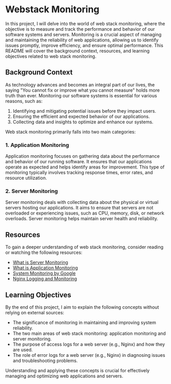 # Webstack Monitoring

In this project, I will delve into the world of web stack monitoring, where the objective is to measure and track the performance and behavior of our software systems and servers. Monitoring is a crucial aspect of managing and maintaining the reliability of web applications, allowing us to identify issues promptly, improve efficiency, and ensure optimal performance. This README will cover the background context, resources, and learning objectives related to web stack monitoring.

## Background Context

As technology advances and becomes an integral part of our lives, the saying "You cannot fix or improve what you cannot measure" holds more truth than ever. Monitoring our software systems is essential for various reasons, such as:

1. Identifying and mitigating potential issues before they impact users.
2. Ensuring the efficient and expected behavior of our applications.
3. Collecting data and insights to optimize and enhance our systems.

Web stack monitoring primarily falls into two main categories:

### 1. Application Monitoring
   Application monitoring focuses on gathering data about the performance and behavior of our running software. It ensures that our applications operate as expected and helps identify areas for improvement. This type of monitoring typically involves tracking response times, error rates, and resource utilization.

### 2. Server Monitoring
   Server monitoring deals with collecting data about the physical or virtual servers hosting our applications. It aims to ensure that servers are not overloaded or experiencing issues, such as CPU, memory, disk, or network overloads. Server monitoring helps maintain server health and reliability.

## Resources

To gain a deeper understanding of web stack monitoring, consider reading or watching the following resources:

- [What is Server Monitoring](https://www.site24x7.com/server-monitoring.html)
- [What is Application Monitoring](https://en.wikipedia.org/wiki/Application_performance_management)
- [System Monitoring by Google](https://landing.google.com/sre/sre-book/chapters/monitoring-distributed-systems/#xref_monitoring_golden-signals)
- [Nginx Logging and Monitoring](https://www.nginx.com/blog/logging-and-monitoring-with-nginx-and-nginx-plus/)

## Learning Objectives

By the end of this project, I aim to explain the following concepts without relying on external sources:

- The significance of monitoring in maintaining and improving system reliability.
- The two main areas of web stack monitoring: application monitoring and server monitoring.
- The purpose of access logs for a web server (e.g., Nginx) and how they are used.
- The role of error logs for a web server (e.g., Nginx) in diagnosing issues and troubleshooting problems.

Understanding and applying these concepts is crucial for effectively managing and optimizing web applications and servers.
